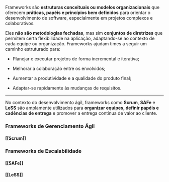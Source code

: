 Frameworks são **estruturas conceituais ou modelos organizacionais** que oferecem **práticas, papéis e princípios bem definidos** para orientar o desenvolvimento de software, especialmente em projetos complexos e colaborativos.

Eles **não são metodologias fechadas**, mas sim **conjuntos de diretrizes** que permitem certa flexibilidade na aplicação, adaptando-se ao contexto de cada equipe ou organização. Frameworks ajudam times a seguir um caminho estruturado para:

- Planejar e executar projetos de forma incremental e iterativa;
    
- Melhorar a colaboração entre os envolvidos;
    
- Aumentar a produtividade e a qualidade do produto final;
    
- Adaptar-se rapidamente às mudanças de requisitos.
    

---

No contexto do desenvolvimento ágil, frameworks como **Scrum**, **SAFe** e **LeSS** são amplamente utilizados para **organizar equipes, definir papéis e cadências de entrega** e promover a entrega contínua de valor ao cliente.
### Frameworks de Gerenciamento Ágil

#### [[Scrum]]

### Frameworks de Escalabilidade

#### [[SAFe]]
#### [[LeSS]]

